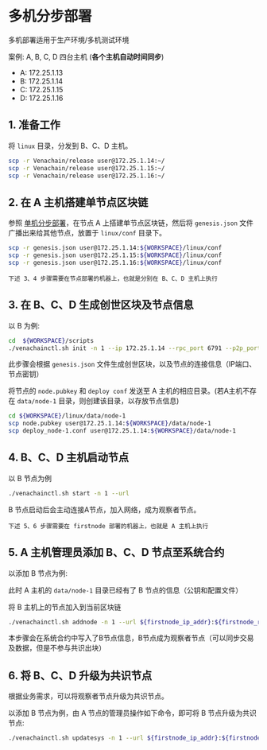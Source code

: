 # 多机分步部署

多机部署适用于生产环境/多机测试环境

案例: A, B, C, D 四台主机 (**各个主机自动时间同步**)

-   A: 172.25.1.13
-   B: 172.25.1.14
-   C: 172.25.1.15
-   D: 172.25.1.16

## 1. 准备工作

将 `linux` 目录，分发到 B、C、D 主机。

``` bash
scp -r Venachain/release user@172.25.1.14:~/
scp -r Venachain/release user@172.25.1.15:~/
scp -r Venachain/release user@172.25.1.16:~/
```

## 2. 在 A 主机搭建单节点区块链

参照 [单机分步部署](./单机分步部署.md)，在节点 A 上搭建单节点区块链，然后将 `genesis.json` 文件广播出来给其他节点，放置于 `linux/conf` 目录下。

``` bash
scp -r genesis.json user@172.25.1.14:${WORKSPACE}/linux/conf
scp -r genesis.json user@172.25.1.15:${WORKSPACE}/linux/conf
scp -r genesis.json user@172.25.1.16:${WORKSPACE}/linux/conf
```

```{note}
下述 3、4 步骤需要在节点部署的机器上，也就是分别在 B、C、D 主机上执行
```

## 3. 在 B、C、D 生成创世区块及节点信息

以 B 为例:

``` bash
cd  ${WORKSPACE}/scripts
./venachainctl.sh init -n 1 --ip 172.25.1.14 --rpc_port 6791 --p2p_port 16791 --ws_port 26791 --auto true
```

此步骤会根据 `genesis.json` 文件生成创世区块，以及节点的连接信息（IP端口、节点密钥）

将节点的 `node.pubkey` 和 `deploy conf` 发送至 A 主机的相应目录。(若A主机不存在 `data/node-1` 目录，则创建该目录，以存放节点信息)

``` bash
cd ${WORKSPACE}/linux/data/node-1
scp node.pubkey user@172.25.1.14:${WORKSPACE}/data/node-1
scp deploy_node-1.conf user@172.25.1.14:${WORKSPACE}/data/node-1
```

## 4. B、C、D 主机启动节点

以 B 节点为例

``` bash
./venachainctl.sh start -n 1 --url
```

B 节点启动后会主动连接A节点，加入网络，成为观察者节点。

```{note}
下述 5、6 步骤需要在 firstnode 部署的机器上，也就是 A 主机上执行
```

## 5. A 主机管理员添加 B、C、D 节点至系统合约

以添加 B 节点为例:

此时 A 主机的 `data/node-1` 目录已经有了 B 节点的信息（公钥和配置文件）

将 B 主机上的节点加入到当前区块链

``` bash
./venachainctl.sh addnode -n 1 --url ${firstnode_ip_addr}:${firstnode_rpc_port}
```

本步骤会在系统合约中写入了B节点信息，B节点成为观察者节点（可以同步交易及数据，但是不参与共识出块）

## 6. 将 B、C、D 升级为共识节点

根据业务需求，可以将观察者节点升级为共识节点。

以添加 B 节点为例，由 A 节点的管理员操作如下命令，即可将 B 节点升级为共识节点:

``` bash
./venachainctl.sh updatesys -n 1 --url ${firstnode_ip_addr}:${firstnode_rpc_port}
```
